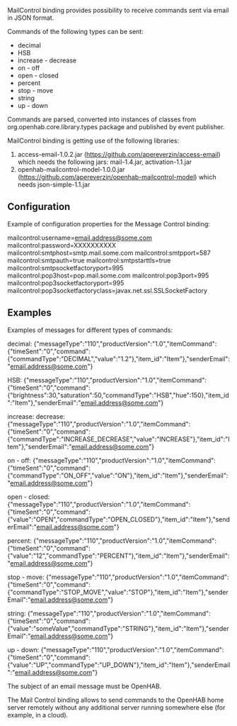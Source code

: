 MailControl binding provides possibility to receive commands sent via email in JSON format.

Commands of the following types can be sent:

* decimal
* HSB
* increase - decrease
* on - off
* open - closed
* percent
* stop - move
* string
* up - down

Commands are parsed, converted into instances of classes from org.openhab.core.library.types package and published by event publisher.

MailControl binding is getting use of the following libraries:

1) access-email-1.0.2.jar (https://github.com/apereverzin/access-email) which needs the following jars: mail-1.4.jar, activation-1.1.jar
2) openhab-mailcontrol-model-1.0.0.jar (https://github.com/apereverzin/openhab-mailcontrol-model) which needs json-simple-1.1.jar


## Configuration

Example of configuration properties for the Message Control binding:

mailcontrol:username=email.address@some.com
mailcontrol:password=XXXXXXXXXX
mailcontrol:smtphost=smtp.mail.some.com
mailcontrol:smtpport=587
mailcontrol:smtpauth=true
mailcontrol:smtpstarttls=true
mailcontrol:smtpsocketfactoryport=995
mailcontrol:pop3host=pop.mail.some.com
mailcontrol:pop3port=995
mailcontrol:pop3socketfactoryport=995
mailcontrol:pop3socketfactoryclass=javax.net.ssl.SSLSocketFactory

## Examples

Examples of messages for different types of commands:

decimal: {"messageType":"110","productVersion":"1.0","itemCommand":{"timeSent":"0","command":{"commandType":"DECIMAL","value":"1.2"},"item_id":"Item"},"senderEmail":"email.address@some.com"}

HSB: {"messageType":"110","productVersion":"1.0","itemCommand":{"timeSent":"0","command":{"brightness":30,"saturation":50,"commandType":"HSB","hue":150},"item_id":"Item"},"senderEmail":"email.address@some.com"}

increase: decrease: {"messageType":"110","productVersion":"1.0","itemCommand":{"timeSent":"0","command":{"commandType":"INCREASE_DECREASE","value":"INCREASE"},"item_id":"Item"},"senderEmail":"email.address@some.com"}

on - off: {"messageType":"110","productVersion":"1.0","itemCommand":{"timeSent":"0","command":{"commandType":"ON_OFF","value":"ON"},"item_id":"Item"},"senderEmail":"email.address@some.com"}

open - closed: {"messageType":"110","productVersion":"1.0","itemCommand":{"timeSent":"0","command":{"value":"OPEN","commandType":"OPEN_CLOSED"},"item_id":"Item"},"senderEmail":"email.address@some.com"}

percent: {"messageType":"110","productVersion":"1.0","itemCommand":{"timeSent":"0","command":{"value":"12","commandType":"PERCENT"},"item_id":"Item"},"senderEmail":"email.address@some.com"}

stop - move: {"messageType":"110","productVersion":"1.0","itemCommand":{"timeSent":"0","command":{"commandType":"STOP_MOVE","value":"STOP"},"item_id":"Item"},"senderEmail":"email.address@some.com"}

string: {"messageType":"110","productVersion":"1.0","itemCommand":{"timeSent":"0","command":{"value":"someValue","commandType":"STRING"},"item_id":"Item"},"senderEmail":"email.address@some.com"}

up - down: {"messageType":"110","productVersion":"1.0","itemCommand":{"timeSent":"0","command":{"value":"UP","commandType":"UP_DOWN"},"item_id":"Item"},"senderEmail":"email.address@some.com"}

The subject of an email message must be OpenHAB.

The Mail Control binding allows to send commands to the OpenHAB home server remotely without any additional server running somewhere else (for example, in a cloud).